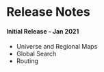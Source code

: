 # Release Notes

#### Initial Release - Jan 2021
 - Universe and Regional Maps
 - Global Search
 - Routing



<!--stackedit_data:
eyJoaXN0b3J5IjpbLTQ5NTY2ODg3NywyMDA1NTA1NzUyLDEzNz
MxOTk0OTAsMTMyMjM3NzI4OSwtMTcxMzU0MTg4MCwtMTU4MzA4
MjM0Myw3NjIxNDM4OTcsMTg4MzQ4NTY4LDYzNjk4MjI0OCwxMT
Q2MTE1OTkyLDEzOTcxNDk1NTIsLTU5OTY5OTk2NCwxNjkxMTIz
NzA0LDExNTUxMzM5ODQsLTExMTE3NjA5NjEsMzE1NTk3NjYzLD
k5OTUxNDM4MywyMDI5MzAyMDUzLC0zNzgxNTA5NTcsLTgwMTE1
MDQ4MV19
-->